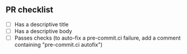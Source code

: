 <!-- Thank you for opening a PR! Please conform to the checklist below. If your PR is
not completely ready yet, please open a "draft" PR. -->

## PR checklist

- [ ] Has a descriptive title
- [ ] Has a descriptive body
- [ ] Passes checks (to auto-fix a pre-commit.ci failure, add a comment
      containing "pre-commit.ci autofix")
